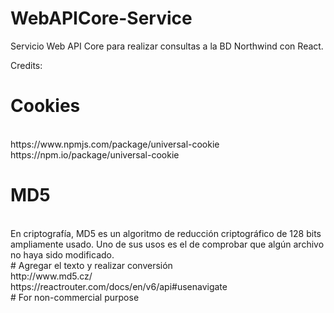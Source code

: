 # WebAPICore-Service
Servicio Web API Core para realizar consultas a la BD Northwind con React.

Credits:

# Cookies
<br>
https://www.npmjs.com/package/universal-cookie
<br>
https://npm.io/package/universal-cookie

# MD5
<br>
En criptografía, MD5 es un algoritmo de reducción criptográfico de 128 bits ampliamente usado. Uno de sus usos es el de comprobar que algún archivo no haya sido modificado.
<br>
# Agregar el texto y realizar conversión
<br>
http://www.md5.cz/
<br>
https://reactrouter.com/docs/en/v6/api#usenavigate

<br>
# For non-commercial purpose
